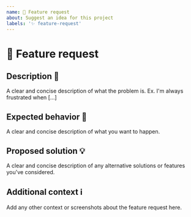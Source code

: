 ```yaml
---
name: 🚀 Feature request
about: Suggest an idea for this project
labels: '✨ feature-request'
---
```


# 🚀 Feature request

## Description 📝

A clear and concise description of what the problem is. Ex. I'm always frustrated when [...]

## Expected behavior 📗

A clear and concise description of what you want to happen.

## Proposed solution 💡

A clear and concise description of any alternative solutions or features you've considered.

## Additional context ℹ️

Add any other context or screenshots about the feature request here.
